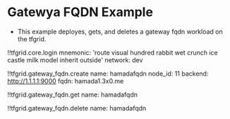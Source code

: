 # Gatewya FQDN Example

- This example deployes, gets, and deletes a gateway fqdn workload on the tfgrid.

!!tfgrid.core.login
 	mnemonic: 'route visual hundred rabbit wet crunch ice castle milk model inherit outside'
	network: dev

!!tfgrid.gateway_fqdn.create
	name: hamadafqdn
	node_id: 11
	backend: http://1.1.1.1:9000
	fqdn: hamada1.3x0.me

!!tfgrid.gateway_fqdn.get
	name: hamadafqdn

!!tfgrid.gateway_fqdn.delete
	name: hamadafqdn
